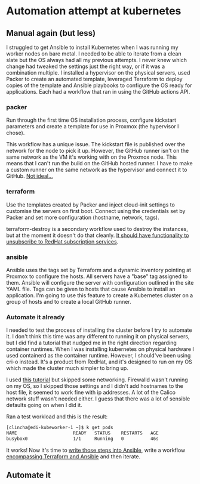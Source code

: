 # Automation attempt at kubernetes

## Manual again (but less)
I struggled to get Ansible to install Kubernetes when I was running my worker nodes on bare metal. I needed to be able to iterate from a clean slate but the OS always had all my previous attempts. I never knew which change had tweaked the settings just the right way, or if it was a combination multiple. I installed a hypervisor on the physical servers, used Packer to create an automated template, leveraged Terraform to deploy copies of the template and Ansible playbooks to configure the OS ready for applications. Each had a workflow that ran in using the GitHub actions API. 

### packer

Run through the first time OS installation process, configure kickstart parameters and create a template for use in Proxmox (the hypervisor I chose). 

This workflow has a unique issue. The kickstart file is published over the network for the node to pick it up. However, the GitHub runner isn't on the same network as the VM it's working with on the Proxmox node. This means that I can't run the build on the GitHub hosted runner. I have to make a custom runner on the same network as the hypervisor and connect it to GitHub. [Not ideal...](https://github.com/clincha/clinch-home/issues/11)

### terraform

Use the templates created by Packer and inject cloud-init settings to customise the servers on first boot. Connect using the credentials set by Packer and set more configuration (hostname, network, tags).

terraform-destroy is a secondary workflow used to destroy the instances, but at the moment it doesn't do that cleanly. [It should have functionality to unsubscribe to RedHat subscription services](https://github.com/clincha/clinch-home/issues/12).

### ansible

Ansible uses the tags set by Terraform and a dynamic inventory pointing at Proxmox to configure the hosts. All servers have a "base" tag assigned to them. Ansible will configure the server with configuration outlined in the site YAML file. Tags can be given to hosts that cause Ansible to install an application. I'm going to use this feature to create a Kubernetes cluster on a group of hosts and to create a local GitHub runner.

### Automate it already

I needed to test the process of installing the cluster before I try to automate it. I don't think this time was any different to running it on physical servers, but I did find a tutorial that nudged me in the right direction regarding container runtimes. When I was installing kubernetes on physical hardware I used containerd as the container runtime. However, I should've been using cri-o instead. It's a product from RedHat, and it's designed to run on my OS which made the cluster much simpler to bring up.

I used [this tutorial](https://www.linuxtechi.com/how-to-install-kubernetes-cluster-rhel/) but skipped some networking. Firewalld wasn't running on my OS, so I skipped those settings and I didn't add hostnames to the host file, it seemed to work fine with ip addresses. A lot of the Calico network stuff wasn't needed either. I guess that there was a lot of sensible defaults going on when I did it. 

Ran a test workload and this is the result:

````bash
[clincha@edi-kubeworker-1 ~]$ k get pods
NAME                     READY   STATUS    RESTARTS   AGE
busybox0                 1/1     Running   0          46s
````

It works! Now it's time to [write those steps into Ansible](https://github.com/clincha/clinch-home/issues/13), write a workflow [encompassing Terraform and Ansible](https://github.com/clincha/clinch-home/issues/14) and then iterate. 

## Automate it
